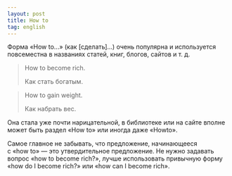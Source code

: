 ```yaml
---
layout: post
title: How to
tag: english
---
```

Форма «How to...» (как [сделать]...) очень популярна и используется повсеместна в названиях статей, книг, блогов, сайтов и т. д.

> How to become rich.
>
> Как стать богатым.

> How to gain weight.
>
> Как набрать вес.

Она стала уже почти нарицательной, в библиотеке или на сайте вполне может быть раздел «How to» или иногда даже «Howto».

Самое главное не забывать, что предложение, начинающееся с «how to» — это утвердительное предложение. Не нужно задавать вопрос «how to become rich?», лучше использовать привычную форму «how do I become rich?» или «how can I become rich».
